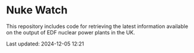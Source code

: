 # Nuke Watch

This repository includes code for retrieving the latest information available on the output of EDF nuclear power plants in the UK.

Last updated: 2024-12-05 12:21